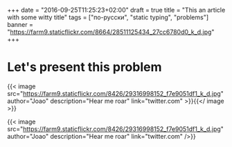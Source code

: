 +++
date = "2016-09-25T11:25:23+02:00"
draft = true
title = "This an article with some witty title"
tags = ["по-русски", "static typing", "problems"]
banner = "https://farm9.staticflickr.com/8664/28511125434_27cc6780d0_k_d.jpg"
+++

# Let's present this problem

{{< image src="https://farm9.staticflickr.com/8426/29316998152_f7e9051df1_k_d.jpg" author="Joao" description="Hear me roar" link="twitter.com" >}}{{</ image >}}

{{< image src="https://farm9.staticflickr.com/8426/29316998152_f7e9051df1_k_d.jpg" author="Joao" description="Hear me roar" link="twitter.com" />}}
